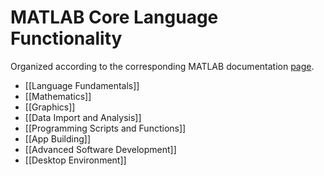 # MATLAB Core Language Functionality

Organized according to the corresponding MATLAB documentation [page](https://www.mathworks.com/help/matlab/functionlist.html).

* [[Language Fundamentals]]
* [[Mathematics]]
* [[Graphics]]
* [[Data Import and Analysis]]
* [[Programming Scripts and Functions]]
* [[App Building]]
* [[Advanced Software Development]]
* [[Desktop Environment]]
